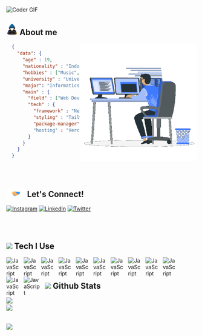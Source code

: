 <img align="center" alt="Coder GIF" src="https://indoanalytica.com/static/images/bannerr.gif" />

## <picture><img src = "https://github.com/0xAbdulKhalid/0xAbdulKhalid/raw/main/assets/mdImages/about_me.gif" width = 30px></picture> **About me**
<picture> <img align="right" src="https://github.com/0xAbdulKhalid/0xAbdulKhalid/raw/main/assets/mdImages/Right_Side.gif" width = 310px height=310px></picture>

  ```json
    {
      "data": {
        "age" : 19,
        "nationality" : "Indonesian",
        "hobbies" : ["Music", "Coding", "Sports"],
        "university" : "University of Brawijaya",
        "major": "Informatics", 
        "main" : {
          "field" : ["Web Development"],
          "tech" : {
            "framework" : "Next.js",
            "styling" : "Tailwind CSS",
            "package-manager" : "yarn"
            "hosting" : "Vercel"
          }
        }
      }
    }
  ```


<br/><br/>


## <img src="https://github.com/0xAbdulKhalid/0xAbdulKhalid/raw/main/assets/mdImages/handshake.gif" width ="50"><b> Let's Connect!</b>
[![Instagram](https://img.shields.io/badge/Instagram-%23E4405F.svg?logo=Instagram&logoColor=white)](https://instagram.com/_leonnntrg) 
[![LinkedIn](https://img.shields.io/badge/LinkedIn-%230077B5.svg?logo=linkedin&logoColor=white)](https://linkedin.com/in/leonardtarigan) 
[![Twitter](https://img.shields.io/badge/Twitter-%231DA1F2.svg?logo=Twitter&logoColor=white)](https://twitter.com/pseudospaceee) 


<br/><br/>


## <img src="https://media2.giphy.com/media/QssGEmpkyEOhBCb7e1/giphy.gif?cid=ecf05e47a0n3gi1bfqntqmob8g9aid1oyj2wr3ds3mg700bl&rid=giphy.gif" width ="25"><b> Tech I Use</b>
<div> 
<!--   javascript -->
  <img align="left" alt="JavaScript" width="36px" src="https://cdn.jsdelivr.net/gh/devicons/devicon/icons/javascript/javascript-original.svg" style="padding-right:10px;" />
<!--   java -->
  <img align="left" alt="JavaScript" width="36px" src="https://cdn.jsdelivr.net/gh/devicons/devicon/icons/java/java-original.svg" style="padding-right:10px;" />
<!--   dart -->
  <img align="left" alt="JavaScript" width="36px" src="https://cdn.jsdelivr.net/gh/devicons/devicon/icons/dart/dart-original.svg" style="padding-right:10px;" />
<!--   typescript -->
 <img align="left" alt="JavaScript" width="36px" src="https://cdn.jsdelivr.net/gh/devicons/devicon/icons/typescript/typescript-original.svg" style="padding-right:10px;" />
<!--   html -->
 <img align="left" alt="JavaScript" width="36px" src="https://cdn.jsdelivr.net/gh/devicons/devicon/icons/html5/html5-original.svg" style="padding-right:10px;" />
<!--   css -->
  <img align="left" alt="JavaScript" width="36px" src="https://cdn.jsdelivr.net/gh/devicons/devicon/icons/css3/css3-original.svg" style="padding-right:10px;" />
<!--   sass -->
 <img align="left" alt="JavaScript" width="36px" src="https://cdn.jsdelivr.net/gh/devicons/devicon/icons/sass/sass-original.svg" style="padding-right:10px;" />
<!--   tailwind -->
<img align="left" alt="JavaScript" width="36px" src="https://cdn.jsdelivr.net/gh/devicons/devicon/icons/tailwindcss/tailwindcss-plain.svg" style="padding-right:10px;" />
<!--   react -->
 <img align="left" alt="JavaScript" width="36px" src="https://cdn.jsdelivr.net/gh/devicons/devicon/icons/react/react-original.svg" style="padding-right:10px;" />
<!--   nextjs -->
 <img align="left" alt="JavaScript" width="36px" src="https://cdn.jsdelivr.net/gh/devicons/devicon/icons/nextjs/nextjs-original.svg" style="padding-right:10px;" />
<!--   flutter -->
  <img align="left" alt="JavaScript" width="36px" src="https://cdn.jsdelivr.net/gh/devicons/devicon/icons/flutter/flutter-original.svg" style="padding-right:10px;" />
<!--   sql server -->
 <img align="left" alt="JavaScript" width="46px" src="https://www.svgrepo.com/show/303229/microsoft-sql-server-logo.svg" style="padding-right:10px;" />
</div>

<br/><br/>


## <img src="https://media.giphy.com/media/iY8CRBdQXODJSCERIr/giphy.gif" width="35"><b> Github Stats </b>
![](https://github-readme-streak-stats.herokuapp.com/?user=LeonardTarigan&theme=radical&hide_border=true)<br/>
![](https://github-readme-stats.vercel.app/api/top-langs/?username=LeonardTarigan&theme=radical&hide_border=true&include_all_commits=false&count_private=false&layout=compact)
<br/><br/>



![](https://quotes-github-readme.vercel.app/api?type=horizontal&theme=radical)
